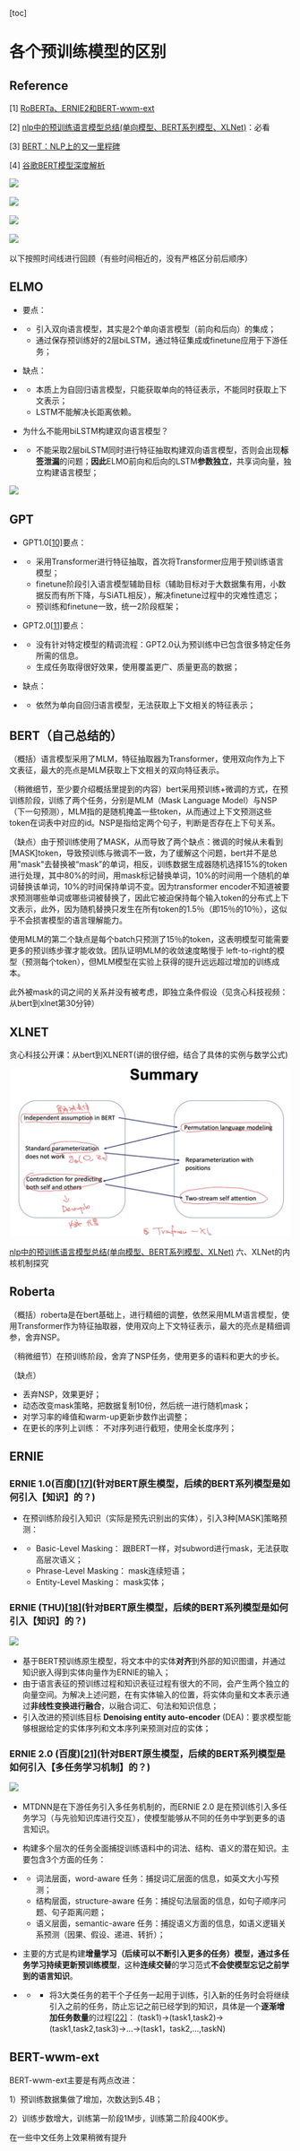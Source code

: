[toc]

# 各个预训练模型的区别

## Reference

[1] [RoBERTa、ERNIE2和BERT-wwm-ext](https://zhuanlan.zhihu.com/p/75987226)

[2] [nlp中的预训练语言模型总结(单向模型、BERT系列模型、XLNet)](https://zhuanlan.zhihu.com/p/76912493)：必看

[3] [BERT：NLP上的又一里程碑](https://zhuanlan.zhihu.com/p/46887114)

[4] [谷歌BERT模型深度解析](https://www.jiqizhixin.com/articles/2018-12-03)



![](https://mmbiz.qpic.cn/mmbiz_png/hGmVcYykAv0BRiadBjEZF8dEp1VqyWWgm3V0YeYaJpFHr2wu0D5M4NXibXP3fbLwb4EWZqmf86J8HNFVsML9ObKA/640?wx_fmt=png)

![](https://pic2.zhimg.com/80/v2-4d60ba6ff919d9cef853f35fc3a9be55_720w.jpg)

![](https://pic3.zhimg.com/80/v2-7734b2580b943573685b9477c2a9e9be_720w.jpg)

![](https://pic4.zhimg.com/v2-0e78a280939451bef50bc0b1a521c45b_1200x500.jpg)

以下按照时间线进行回顾（有些时间相近的，没有严格区分前后顺序）

## ELMO

- 要点：

- - 引入双向语言模型，其实是2个单向语言模型（前向和后向）的集成；
  - 通过保存预训练好的2层biLSTM，通过特征集成或finetune应用于下游任务；

- 缺点：

- - 本质上为自回归语言模型，只能获取单向的特征表示，不能同时获取上下文表示；
  - LSTM不能解决长距离依赖。

- 为什么不能用biLSTM构建双向语言模型？

- - 不能采取2层biLSTM同时进行特征抽取构建双向语言模型，否则会出现**标签泄漏**的问题；**因此**ELMO前向和后向的LSTM**参数独立**，共享词向量，独立构建语言模型；

![](https://pic4.zhimg.com/80/v2-5a777eab37eeb545841af86ea0a4b97f_720w.jpg)

## GPT

- GPT1.0[[10\]](https://zhuanlan.zhihu.com/p/76912493#ref_10)要点：

- - 采用Transformer进行特征抽取，首次将Transformer应用于预训练语言模型；
  - finetune阶段引入语言模型辅助目标（辅助目标对于大数据集有用，小数据反而有所下降，与SiATL相反），解决finetune过程中的灾难性遗忘；
  - 预训练和finetune一致，统一2阶段框架；

- GPT2.0[[11\]](https://zhuanlan.zhihu.com/p/76912493#ref_11)要点：

- - 没有针对特定模型的精调流程：GPT2.0认为预训练中已包含很多特定任务所需的信息。
  - 生成任务取得很好效果，使用覆盖更广、质量更高的数据；

- 缺点：

- - 依然为单向自回归语言模型，无法获取上下文相关的特征表示；

## BERT（自己总结的）

（概括）语言模型采用了MLM，特征抽取器为Transformer，使用双向作为上下文表征，最大的亮点是MLM获取上下文相关的双向特征表示。

（稍微细节，至少要介绍概括里提到的内容）bert采用预训练+微调的方式，在预训练阶段，训练了两个任务，分别是MLM（Mask Language Model）与NSP（下一句预测），MLM指的是随机掩盖一些token，从而通过上下文预测这些token在词表中对应的id。NSP是指给定两个句子，判断是否存在上下句关系。

（缺点）由于预训练使用了MASK，从而导致了两个缺点：微调的时候从未看到[MASK]token，导致预训练与微调不一致，为了缓解这个问题，bert并不是总用"mask"去替换被“mask”的单词，相反，训练数据生成器随机选择15%的token进行处理，其中80%的时间，用mask标记替换单词，10%的时间用一个随机的单词替换该单词，10%的时间保持单词不变。因为transformer encoder不知道被要求预测哪些单词或哪些词被替换了，因此它被迫保持每个输入token的分布式上下文表示，此外，因为随机替换只发生在所有token的1.5％（即15％的10％），这似乎不会损害模型的语言理解能力。

使用MLM的第二个缺点是每个batch只预测了15％的token，这表明模型可能需要更多的预训练步骤才能收敛。团队证明MLM的收敛速度略慢于 left-to-right的模型（预测每个token），但MLM模型在实验上获得的提升远远超过增加的训练成本。

此外被mask的词之间的关系并没有被考虑，即独立条件假设（见贪心科技视频：从bert到xlnet第30分钟）

## XLNET

贪心科技公开课：从bert到XLNERT(讲的很仔细，结合了具体的实例与数学公式)

![](../img/xlnet.png)



 [nlp中的预训练语言模型总结(单向模型、BERT系列模型、XLNet)](https://zhuanlan.zhihu.com/p/76912493) 六、XLNet的内核机制探究



## Roberta

（概括）roberta是在bert基础上，进行精细的调整，依然采用MLM语言模型，使用Transformer作为特征抽取器，使用双向上下文特征表示，最大的亮点是精细调参，舍弃NSP。

（稍微细节）在预训练阶段，舍弃了NSP任务，使用更多的语料和更大的步长。

（缺点）



- 丢弃NSP，效果更好；
- 动态改变mask策略，把数据复制10份，然后统一进行随机mask；
- 对学习率的峰值和warm-up更新步数作出调整；
- 在更长的序列上训练： 不对序列进行截短，使用全长度序列；

## ERNIE

### ERNIE 1.0(百度)[[17\]](https://zhuanlan.zhihu.com/p/76912493#ref_17)(针对BERT原生模型，后续的BERT系列模型是如何引入【知识】的？)

- 在预训练阶段引入知识（实际是预先识别出的实体），引入3种[MASK]策略预测：

- - Basic-Level Masking： 跟BERT一样，对subword进行mask，无法获取高层次语义；
  - Phrase-Level Masking： mask连续短语；
  - Entity-Level Masking： mask实体；

### ERNIE (THU)[[18\]](https://zhuanlan.zhihu.com/p/76912493#ref_18)(针对BERT原生模型，后续的BERT系列模型是如何引入【知识】的？)

![](https://pic2.zhimg.com/80/v2-faaa66f6d2c0ce8fa9998f21e97dc691_720w.jpg)

- 基于BERT预训练原生模型，将文本中的实体**对齐**到外部的知识图谱，并通过知识嵌入得到实体向量作为ERNIE的输入；
- 由于语言表征的预训练过程和知识表征过程有很大的不同，会产生两个独立的向量空间。为解决上述问题，在有实体输入的位置，将实体向量和文本表示通过**非线性变换进行融合**，以融合词汇、句法和知识信息；
- 引入改进的预训练目标 **Denoising entity auto-encoder** (DEA)：要求模型能够根据给定的实体序列和文本序列来预测对应的实体；

### ERNIE 2.0 (百度)[[21\]](https://zhuanlan.zhihu.com/p/76912493#ref_21)(针对BERT原生模型，后续的BERT系列模型是如何引入【多任务学习机制】的？)

![](https://pic1.zhimg.com/80/v2-f9f5c4046ef6a1afa829cb3f726d477c_720w.jpg)

- MTDNN是在下游任务引入多任务机制的，而ERNIE 2.0 是在预训练引入多任务学习（与先验知识库进行交互），使模型能够从不同的任务中学到更多的语言知识。

- 构建多个层次的任务全面捕捉训练语料中的词法、结构、语义的潜在知识。主要包含3个方面的任务：

- - 词法层面，word-aware 任务：捕捉词汇层面的信息，如英文大小写预测；
  - 结构层面，structure-aware 任务：捕捉句法层面的信息，如句子顺序问题、句子距离问题；
  - 语义层面，semantic-aware 任务：捕捉语义方面的信息，如语义逻辑关系预测（因果、假设、递进、转折）；

- 主要的方式是构建**增量学习（**后续可以不断引入更多的任务**）**模型，通过多任务学习**持续更新预训练模型**，这种**连续交替**的学习范式**不会使模型忘记之前学到的语言知识**。

- - - 将3大类任务的若干个子任务一起用于训练，引入新的任务时会将继续引入之前的任务，防止忘记之前已经学到的知识，具体是一个**逐渐增加任务数量**的过程[[22\]](https://zhuanlan.zhihu.com/p/76912493#ref_22)：
      (task1)->(task1,task2)->(task1,task2,task3)->...->(task1，task2,...,taskN)

## BERT-wwm-ext

BERT-wwm-ext主要是有两点改进：

1）预训练数据集做了增加，次数达到5.4B；

2）训练步数增大，训练第一阶段1M步，训练第二阶段400K步。

在一些中文任务上效果稍微有提升